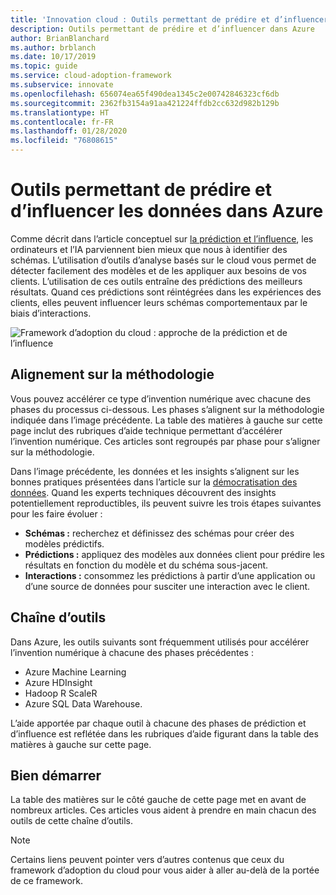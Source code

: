 ```yaml
---
title: 'Innovation cloud : Outils permettant de prédire et d’influencer dans Azure'
description: Outils permettant de prédire et d’influencer dans Azure
author: BrianBlanchard
ms.author: brblanch
ms.date: 10/17/2019
ms.topic: guide
ms.service: cloud-adoption-framework
ms.subservice: innovate
ms.openlocfilehash: 656074ea65f490dea1345c2e00742846323cf6db
ms.sourcegitcommit: 2362fb3154a91aa421224ffdb2cc632d982b129b
ms.translationtype: HT
ms.contentlocale: fr-FR
ms.lasthandoff: 01/28/2020
ms.locfileid: "76808615"
---
```

# <a name="tools-to-predict-and-influence-data-in-azure"></a>Outils permettant de prédire et d’influencer les données dans Azure

Comme décrit dans l’article conceptuel sur [la prédiction et l’influence](../considerations/predict.md), les ordinateurs et l’IA parviennent bien mieux que nous à identifier des schémas. L’utilisation d’outils d’analyse basés sur le cloud vous permet de détecter facilement des modèles et de les appliquer aux besoins de vos clients. L’utilisation de ces outils entraîne des prédictions des meilleurs résultats. Quand ces prédictions sont réintégrées dans les expériences des clients, elles peuvent influencer leurs schémas comportementaux par le biais d’interactions.

![Framework d’adoption du cloud : approche de la prédiction et de l’influence](../../_images/innovate/predict-and-influence.png)

## <a name="alignment-to-the-methodology"></a>Alignement sur la méthodologie

Vous pouvez accélérer ce type d’invention numérique avec chacune des phases du processus ci-dessous. Les phases s’alignent sur la méthodologie indiquée dans l’image précédente. La table des matières à gauche sur cette page inclut des rubriques d’aide technique permettant d’accélérer l’invention numérique. Ces articles sont regroupés par phase pour s’aligner sur la méthodologie.

Dans l’image précédente, les données et les insights s’alignent sur les bonnes pratiques présentées dans l’article sur la [démocratisation des données](./data.md). Quand les experts techniques découvrent des insights potentiellement reproductibles, ils peuvent suivre les trois étapes suivantes pour les faire évoluer :

- **Schémas :** recherchez et définissez des schémas pour créer des modèles prédictifs.
- **Prédictions :** appliquez des modèles aux données client pour prédire les résultats en fonction du modèle et du schéma sous-jacent.
- **Interactions :** consommez les prédictions à partir d’une application ou d’une source de données pour susciter une interaction avec le client.

## <a name="toolchain"></a>Chaîne d’outils

Dans Azure, les outils suivants sont fréquemment utilisés pour accélérer l’invention numérique à chacune des phases précédentes :

- Azure Machine Learning
- Azure HDInsight
- Hadoop R ScaleR
- Azure SQL Data Warehouse.

L’aide apportée par chaque outil à chacune des phases de prédiction et d’influence est reflétée dans les rubriques d’aide figurant dans la table des matières à gauche sur cette page.

## <a name="get-started"></a>Bien démarrer

La table des matières sur le côté gauche de cette page met en avant de nombreux articles. Ces articles vous aident à prendre en main chacun des outils de cette chaîne d’outils.

> [!NOTE]
> Certains liens peuvent pointer vers d’autres contenus que ceux du framework d’adoption du cloud pour vous aider à aller au-delà de la portée de ce framework.
